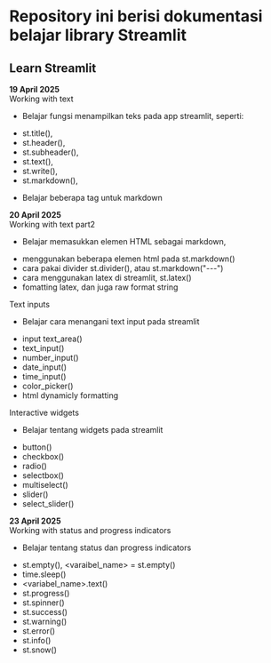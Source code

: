# Repository ini berisi dokumentasi belajar library Streamlit

## Learn Streamlit
**19 April 2025** <br>
Working with text
* Belajar fungsi menampilkan teks pada app streamlit, seperti:
- st.title(),
- st.header(),
- st.subheader(),
- st.text(),
- st.write(),
- st.markdown(),
* Belajar beberapa tag untuk markdown

**20 April 2025** <br>
Working with text part2
* Belajar memasukkan elemen HTML sebagai markdown,
- menggunakan beberapa elemen html pada st.markdown()
- cara pakai divider st.divider(), atau st.markdown("---")
- cara menggunakan latex di streamlit, st.latex()
- fomatting latex, dan juga raw format string

Text inputs
* Belajar cara menangani text input pada streamlit
- input text_area()
- text_input()
- number_input()
- date_input()
- time_input()
- color_picker()
- html dynamicly formatting

Interactive widgets
* Belajar tentang widgets pada streamlit
- button()
- checkbox()
- radio()
- selectbox()
- multiselect()
- slider()
- select_slider()

**23 April 2025** <br>
Working with status and progress indicators
* Belajar tentang status dan progress indicators
- st.empty(), <varaibel_name> = st.empty()
- time.sleep()
- <variabel_name>.text()
- st.progress()
- st.spinner()
- st.success()
- st.warning()
- st.error()
- st.info()
- st.snow()
